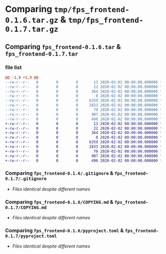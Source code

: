 # Comparing `tmp/fps_frontend-0.1.6.tar.gz` & `tmp/fps_frontend-0.1.7.tar.gz`

## Comparing `fps_frontend-0.1.6.tar` & `fps_frontend-0.1.7.tar`

### file list

```diff
@@ -1,9 +1,9 @@
--rw-r--r--   0        0        0       13 2020-02-02 00:00:00.000000 fps_frontend-0.1.6/MANIFEST.in
--rw-r--r--   0        0        0       22 2020-02-02 00:00:00.000000 fps_frontend-0.1.6/fps_frontend/__init__.py
--rw-r--r--   0        0        0      364 2020-02-02 00:00:00.000000 fps_frontend-0.1.6/fps_frontend/main.py
--rw-r--r--   0        0        0        0 2020-02-02 00:00:00.000000 fps_frontend-0.1.6/fps_frontend/py.typed
--rw-r--r--   0        0        0     6359 2020-02-02 00:00:00.000000 fps_frontend-0.1.6/.gitignore
--rw-r--r--   0        0        0     2833 2020-02-02 00:00:00.000000 fps_frontend-0.1.6/COPYING.md
--rw-r--r--   0        0        0       70 2020-02-02 00:00:00.000000 fps_frontend-0.1.6/README.md
--rw-r--r--   0        0        0      907 2020-02-02 00:00:00.000000 fps_frontend-0.1.6/pyproject.toml
--rw-r--r--   0        0        0      496 2020-02-02 00:00:00.000000 fps_frontend-0.1.6/PKG-INFO
+-rw-r--r--   0        0        0       13 2020-02-02 00:00:00.000000 fps_frontend-0.1.7/MANIFEST.in
+-rw-r--r--   0        0        0       22 2020-02-02 00:00:00.000000 fps_frontend-0.1.7/fps_frontend/__init__.py
+-rw-r--r--   0        0        0      364 2020-02-02 00:00:00.000000 fps_frontend-0.1.7/fps_frontend/main.py
+-rw-r--r--   0        0        0        0 2020-02-02 00:00:00.000000 fps_frontend-0.1.7/fps_frontend/py.typed
+-rw-r--r--   0        0        0     6359 2020-02-02 00:00:00.000000 fps_frontend-0.1.7/.gitignore
+-rw-r--r--   0        0        0     2833 2020-02-02 00:00:00.000000 fps_frontend-0.1.7/COPYING.md
+-rw-r--r--   0        0        0       70 2020-02-02 00:00:00.000000 fps_frontend-0.1.7/README.md
+-rw-r--r--   0        0        0      907 2020-02-02 00:00:00.000000 fps_frontend-0.1.7/pyproject.toml
+-rw-r--r--   0        0        0      496 2020-02-02 00:00:00.000000 fps_frontend-0.1.7/PKG-INFO
```

### Comparing `fps_frontend-0.1.6/.gitignore` & `fps_frontend-0.1.7/.gitignore`

 * *Files identical despite different names*

### Comparing `fps_frontend-0.1.6/COPYING.md` & `fps_frontend-0.1.7/COPYING.md`

 * *Files identical despite different names*

### Comparing `fps_frontend-0.1.6/pyproject.toml` & `fps_frontend-0.1.7/pyproject.toml`

 * *Files identical despite different names*

